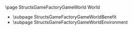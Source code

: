 \page StructsGameFactoryGameWorld World
- \subpage StructsGameFactoryGameWorldBenefit
- \subpage StructsGameFactoryGameWorldEnvironment
